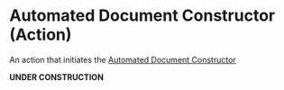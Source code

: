 # Automated Document Constructor (Action)

An action that initiates the [Automated Document Constructor](https://github.com/yaouDev/automated-document-constructor)

**UNDER CONSTRUCTION**
